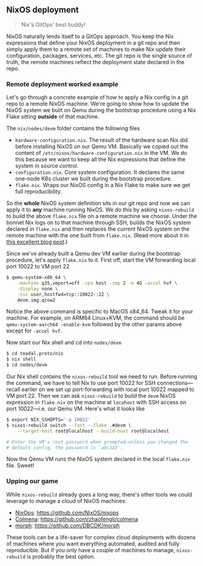 NixOS deployment
----------------
> Nix's GitOps' best buddy!

NixOS naturally lends itself to a GitOps approach. You keep the Nix
expressions that define your NixOS deployment in a git repo and then
simply apply them to a remote set of machines to make Nix update
their configuration, packages, services, etc. The git repo is the
single source of truth, the remote machines reflect the deployment
state declared in the repo.


### Remote deployment worked example

Let's go through a concrete example of how to apply a Nix config
in a git repo to a remote NixOS machine. We're going to show how
to update the NixOS system we built on Qemu during the bootstrap
procedure using a Nix Flake sitting **outside** of that machine.

The `nix/nodes/devm` folder contains the following files

* `hardware-configuration.nix`. The result of the hardware scan
  Nix did before installing NixOS on our Qemu VM. Basically we
  copied out the content of `/etc/nixos/hardware-configuration.nix`
  in the VM. We do this because we want to keep all the Nix
  expressions that define the system in source control.
* `configuration.nix`. Core system configuration. It declares
  the same one-node K8s cluster we built during the bootstrap
  procedure.
* `flake.nix`. Wraps our NixOS config in a Nix Flake to make sure
  we get full reproducibility.

So the **whole** NixOS system definition sits in our git repo and
now we can apply it to **any** machine running NixOS. We do this
by asking `nixos-rebuild` to build the above `flake.nix` file on
a remote machine we choose. Under the bonnet Nix logs on to that
machine through SSH, builds the NixOS system declared in `flake.nix`
and then replaces the current NixOS system on the remote machine
with the one built from `flake.nix`. (Read more about it in [this
excellent blog post][nix-depl].)

Since we've already built a Qemu dev VM earlier during the bootstrap
procedure, let's apply `flake.nix` to it. First off, start the VM
forwarding local port 10022 to VM port 22

```bash
$ qemu-system-x86_64 \
    -machine q35,vmport=off -cpu host -smp 2 -m 4G -accel hvf \
    -display none \
    -nic user,hostfwd=tcp::10022-:22 \
    devm.img.qcow2
```

Notice the above command is specific to MacOS x84_64. Tweak it for
your machine. For example, on ARM64 Linux+KVM, the command should
be `qemu-system-aarch64 -enable-kvm` followed by the other params
above except for `-accel hvf`.

Now start our Nix shell and cd into `nodes/devm`

```bash
$ cd teadal.proto/nix
$ nix shell
$ cd nodes/devm
```

Our Nix shell contains the `nixos-rebuild` tool we need to run. Before
running the command, we have to tell Nix to use port 10022 for SSH
connections—recall earlier on we set up port-forwarding with local
port 10022 mapped to VM port 22. Then we can ask `nixos-rebuild` to
build the `devm` NixOS expression in `flake.nix` on the machine at
`locahost` with SSH access on port 10022—i.e. our Qemu VM. Here's
what it looks like

```bash
$ export NIX_SSHOPTS='-p 10022'
$ nixos-rebuild switch --fast --flake .#devm \
    --target-host root@localhost --build-host root@localhost

# Enter the VM's root password when prompted—unless you changed the
# default config, the password is `abc123`.
```

Now the Qemu VM runs the NixOS system declared in the local `flake.nix`
file. Sweet!


### Upping our game

While `nixos-rebuild` already goes a long way, there's other tools
we could leverage to manage a cloud of NixOS machines:

- [NixOps][nixops]: https://github.com/NixOS/nixops
- [Colmena][colmena]: https://github.com/zhaofengli/colmena
- [morph][morph]: https://github.com/DBCDK/morph

These tools can be a life-saver for complex cloud deployments with
dozens of machines where you want everything automated, audited and
fully reproducible. But if you only have a couple of machines to
manage, `nixos-rebuild` is probably the best option.




[colmena]: https://github.com/zhaofengli/colmena
[morph]: https://github.com/DBCDK/morph
[nix-depl]: https://www.haskellforall.com/2023/01/announcing-nixos-rebuild-new-deployment.html
[nixops]: https://github.com/NixOS/nixops
